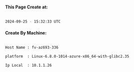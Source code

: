 
   
#### This Page Create at:

```bash

2024-09-25 - 15:32:33 UTC

```

#### Create By Machine:

```bash

Host Name : fv-az693-336

platform  : Linux-6.8.0-1014-azure-x86_64-with-glibc2.35

Ip Local  : 10.1.1.26

```

